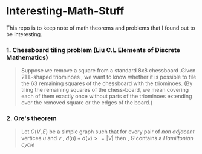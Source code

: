 # Interesting-Math-Stuff
This repo is to keep note of math theorems and problems that I found out to be interesting.

### 1. Chessboard tiling problem (Liu C.L Elements of Discrete Mathematics)

> Suppose we remove a square from a standard 8x8 chessboard .Given 21 L-shaped triominoes , we want to know whether it is possible to tile the 63 remaining squares of the chessboard with the triominoes. (By tiling the remaining squares of the chess-board, we mean covering each of them exactly once without parts of the triominoes extending over the removed square or the edges of the board.)

### 2. Ore's theorem 
> Let $G(V, E)$ be a simple graph such that for every pair of *non adjacent* vertices $u$ and $v$ , $d(u) + d(v) >= |V|$ then , $G$ contains a *Hamiltonian cycle*
